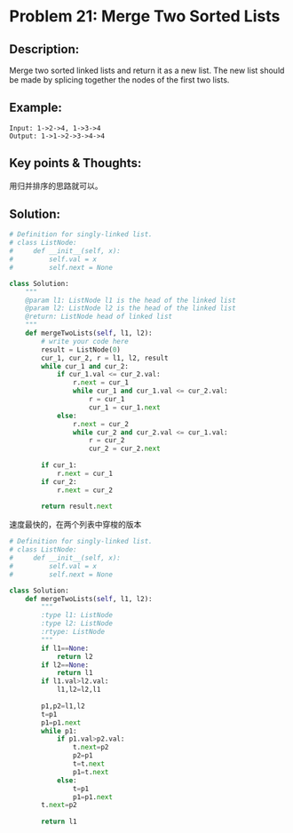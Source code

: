 # Problem 21: Merge Two Sorted Lists

## Description:

Merge two sorted linked lists and return it as a new list. The new list should be made by splicing together the nodes of the first two lists.

## Example:

```text
Input: 1->2->4, 1->3->4
Output: 1->1->2->3->4->4
```

## Key points & Thoughts:

用归并排序的思路就可以。

## Solution:

```python
# Definition for singly-linked list.
# class ListNode:
#     def __init__(self, x):
#         self.val = x
#         self.next = None

class Solution:
    """
    @param l1: ListNode l1 is the head of the linked list
    @param l2: ListNode l2 is the head of the linked list
    @return: ListNode head of linked list
    """
    def mergeTwoLists(self, l1, l2):
        # write your code here
        result = ListNode(0)
        cur_1, cur_2, r = l1, l2, result
        while cur_1 and cur_2:
            if cur_1.val <= cur_2.val:
                r.next = cur_1
                while cur_1 and cur_1.val <= cur_2.val:
                    r = cur_1
                    cur_1 = cur_1.next
            else:
                r.next = cur_2
                while cur_2 and cur_2.val <= cur_1.val:
                    r = cur_2
                    cur_2 = cur_2.next
        
        if cur_1:
            r.next = cur_1
        if cur_2:
            r.next = cur_2
        
        return result.next
```

速度最快的，在两个列表中穿梭的版本

```python
# Definition for singly-linked list.
# class ListNode:
#     def __init__(self, x):
#         self.val = x
#         self.next = None

class Solution:
    def mergeTwoLists(self, l1, l2):
        """
        :type l1: ListNode
        :type l2: ListNode
        :rtype: ListNode
        """
        if l1==None:
            return l2
        if l2==None:
            return l1
        if l1.val>l2.val:
            l1,l2=l2,l1
            
        p1,p2=l1,l2
        t=p1
        p1=p1.next
        while p1:
            if p1.val>p2.val:
                t.next=p2
                p2=p1
                t=t.next
                p1=t.next
            else:
                t=p1
                p1=p1.next
        t.next=p2
        
        return l1
                
```

